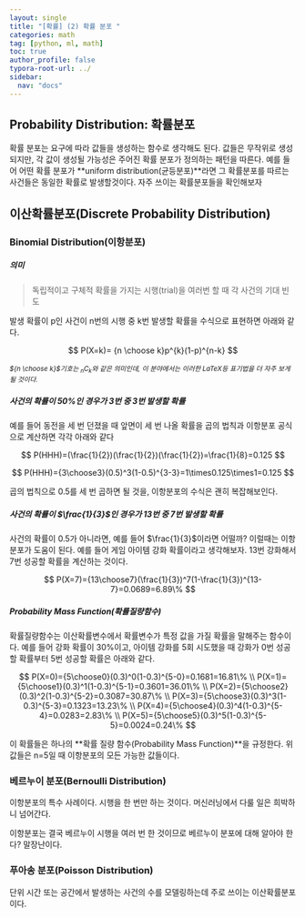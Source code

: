 ```yaml
---
layout: single
title: "[확률] (2) 확률 분포 "
categories: math
tag: [python, ml, math]
toc: true
author_profile: false
typora-root-url: ../
sidebar:
  nav: "docs"
---
```


## Probability Distribution: 확률분포

확률 분포는 요구에 따라 값들을 생성하는 함수로 생각해도 된다. 값들은 무작위로 생성되지만, 각 값이 생성될 가능성은 주어진 확률 분포가 정의하는 패턴을 따른다. 예를 들어 어떤 확률 분포가 **uniform distribution(균등분포)**라면 그 확률분포를 따르는 사건들은 동일한 확률로 발생할것이다. 자주 쓰이는 확률분포들을 확인해보자

## 이산확률분포(Discrete Probability Distribution)

### Binomial Distribution(이항분포)

##### 의미

> 독립적이고 구체적 확률을 가지는 시행(trial)을 여러번 할 때 각 사건의 기대 빈도

발생 확률이 p인 사건이 n번의 시행 중 k번 발생할 확률을 수식으로 표현하면 아래와 같다.

$$
P(X=k)= {n \choose k}p^{k}(1-p)^{n-k}
$$

<small>_${n \choose k}$기호는 $_nC_k$와 같은 의미인데, 이 분야에서는 이러한 LaTeX등 표기법을 더 자주 보게 될 것이다._</small>

##### 사건의 확률이 50%인 경우가 3번 중 3번 발생할 확률

예를 들어 동전을 세 번 던졌을 때 앞면이 세 번 나올 확률을 곱의 법칙과 이항분포 공식으로 계산하면 각각 아래와 같다

$$
P(HHH)=(\frac{1}{2})(\frac{1}{2})(\frac{1}{2})=\frac{1}{8}=0.125
$$

$$
P(HHH)={3\choose3}(0.5)^3(1-0.5)^{3-3}=1\times0.125\times1=0.125
$$

곱의 법칙으로 0.5를 세 번 곱하면 될 것을, 이항분포의 수식은 괜히 복잡해보인다.

##### 사건의 확률이 $\frac{1}{3}$인 경우가 13번 중 7번 발생할 확률

사건의 확률이 0.5가 아니라면, 예를 들어 $\frac{1}{3}$이라면 어떨까? 이럴때는 이항분포가 도움이 된다. 예를 들어 게임 아이템 강화 확률이라고 생각해보자. 13번 강화해서 7번 성공할 확률을 계산하는 것이다.

$$
P(X=7)={13\choose7}(\frac{1}{3})^7(1-\frac{1}{3})^{13-7}=0.0689=6.89\%
$$

##### Probability Mass Function(확률질량함수)

확률질량함수는 이산확률변수에서 확률변수가 특정 값을 가질 확률을 말해주는 함수이다.
예를 들어 강화 확률이 30%이고, 아이템 강화를 5회 시도했을 때 강화가 0번 성공할 확률부터 5번 성공할 확률은 아래와 같다.

$$
P(X=0)={5\choose0}(0.3)^0(1-0.3)^{5-0}=0.1681=16.81\% \\
P(X=1)={5\choose1}(0.3)^1(1-0.3)^{5-1}=0.3601=36.01\% \\
P(X=2)={5\choose2}(0.3)^2(1-0.3)^{5-2}=0.3087=30.87\% \\
P(X=3)={5\choose3}(0.3)^3(1-0.3)^{5-3}=0.1323=13.23\% \\
P(X=4)={5\choose4}(0.3)^4(1-0.3)^{5-4}=0.0283=2.83\% \\
P(X=5)={5\choose5}(0.3)^5(1-0.3)^{5-5}=0.0024=0.24\%
$$

이 확률들은 하나의 **확률 질량 함수(Probability Mass Function)**을 규정한다. 위 값들은 n=5일 때 이항분포의 모든 가능한 값들이다.

### 베르누이 분포(Bernoulli Distribution)

이항분포의 특수 사례이다. 시행을 한 번만 하는 것이다. 머신러닝에서 다룰 일은 희박하니 넘어간다.

이항분포는 결국 베르누이 시행을 여러 번 한 것이므로 베르누이 분포에 대해 알아야 한다? 말장난이다.

### 푸아송 분포(Poisson Distribution)

단위 시간 또는 공간에서 발생하는 사건의 수를 모델링하는데 주로 쓰이는 이산확률분포이다.
